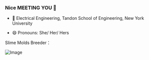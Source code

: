 ### Nice MEETING YOU 👻

- 💜 Electrical Engineering, Tandon School of Engineering, New York University

- 😄 Pronouns: She/ Her/ Hers

Slime Molds Breeder： 


![Image](https://raw.githubusercontent.com/GhosTTTTTian/Slime_Mold/master/IMG_4662.HEIC)
